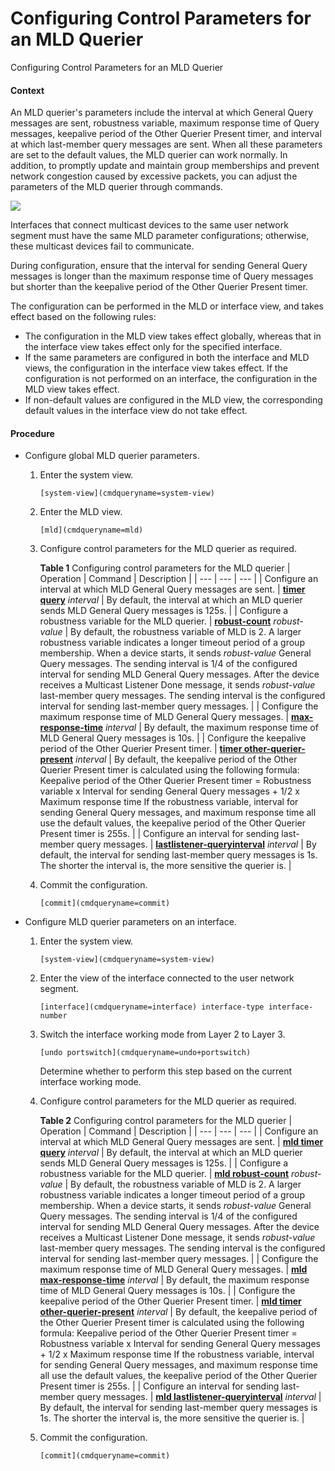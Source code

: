 Configuring Control Parameters for an MLD Querier
=================================================

Configuring Control Parameters for an MLD Querier

#### Context

An MLD querier's parameters include the interval at which General Query messages are sent, robustness variable, maximum response time of Query messages, keepalive period of the Other Querier Present timer, and interval at which last-member query messages are sent. When all these parameters are set to the default values, the MLD querier can work normally. In addition, to promptly update and maintain group memberships and prevent network congestion caused by excessive packets, you can adjust the parameters of the MLD querier through commands.

![](public_sys-resources/note_3.0-en-us.png) 

Interfaces that connect multicast devices to the same user network segment must have the same MLD parameter configurations; otherwise, these multicast devices fail to communicate.

During configuration, ensure that the interval for sending General Query messages is longer than the maximum response time of Query messages but shorter than the keepalive period of the Other Querier Present timer.

The configuration can be performed in the MLD or interface view, and takes effect based on the following rules:

* The configuration in the MLD view takes effect globally, whereas that in the interface view takes effect only for the specified interface.
* If the same parameters are configured in both the interface and MLD views, the configuration in the interface view takes effect. If the configuration is not performed on an interface, the configuration in the MLD view takes effect.
* If non-default values are configured in the MLD view, the corresponding default values in the interface view do not take effect.


#### Procedure

* Configure global MLD querier parameters.
  1. Enter the system view.
     
     
     ```
     [system-view](cmdqueryname=system-view)
     ```
  2. Enter the MLD view.
     
     
     ```
     [mld](cmdqueryname=mld)
     ```
  3. Configure control parameters for the MLD querier as required.
     
     
     
     **Table 1** Configuring control parameters for the MLD querier
     | Operation | Command | Description |
     | --- | --- | --- |
     | Configure an interval at which MLD General Query messages are sent. | [**timer query**](cmdqueryname=timer+query) *interval* | By default, the interval at which an MLD querier sends MLD General Query messages is 125s. |
     | Configure a robustness variable for the MLD querier. | [**robust-count**](cmdqueryname=robust-count) *robust-value* | By default, the robustness variable of MLD is 2. A larger robustness variable indicates a longer timeout period of a group membership.  When a device starts, it sends *robust-value* General Query messages. The sending interval is 1/4 of the configured interval for sending MLD General Query messages.  After the device receives a Multicast Listener Done message, it sends *robust-value* last-member query messages. The sending interval is the configured interval for sending last-member query messages. |
     | Configure the maximum response time of MLD General Query messages. | [**max-response-time**](cmdqueryname=max-response-time) *interval* | By default, the maximum response time of MLD General Query messages is 10s. |
     | Configure the keepalive period of the Other Querier Present timer. | [**timer other-querier-present**](cmdqueryname=timer+other-querier-present) *interval* | By default, the keepalive period of the Other Querier Present timer is calculated using the following formula:  Keepalive period of the Other Querier Present timer = Robustness variable x Interval for sending General Query messages + 1/2 x Maximum response time  If the robustness variable, interval for sending General Query messages, and maximum response time all use the default values, the keepalive period of the Other Querier Present timer is 255s. |
     | Configure an interval for sending last-member query messages. | [**lastlistener-queryinterval**](cmdqueryname=lastlistener-queryinterval) *interval* | By default, the interval for sending last-member query messages is 1s. The shorter the interval is, the more sensitive the querier is. |
  4. Commit the configuration.
     
     
     ```
     [commit](cmdqueryname=commit)
     ```
* Configure MLD querier parameters on an interface.
  1. Enter the system view.
     
     
     ```
     [system-view](cmdqueryname=system-view)
     ```
  2. Enter the view of the interface connected to the user network segment.
     
     
     ```
     [interface](cmdqueryname=interface) interface-type interface-number
     ```
  3. Switch the interface working mode from Layer 2 to Layer 3.
     
     
     ```
     [undo portswitch](cmdqueryname=undo+portswitch)
     ```
     
     
     
     Determine whether to perform this step based on the current interface working mode.
  4. Configure control parameters for the MLD querier as required.
     
     
     
     **Table 2** Configuring control parameters for the MLD querier
     | Operation | Command | Description |
     | --- | --- | --- |
     | Configure an interval at which MLD General Query messages are sent. | [**mld timer query**](cmdqueryname=mld+timer+query) *interval* | By default, the interval at which an MLD querier sends MLD General Query messages is 125s. |
     | Configure a robustness variable for the MLD querier. | [**mld robust-count**](cmdqueryname=mld+robust-count) *robust-value* | By default, the robustness variable of MLD is 2. A larger robustness variable indicates a longer timeout period of a group membership.  When a device starts, it sends *robust-value* General Query messages. The sending interval is 1/4 of the configured interval for sending MLD General Query messages.  After the device receives a Multicast Listener Done message, it sends *robust-value* last-member query messages. The sending interval is the configured interval for sending last-member query messages. |
     | Configure the maximum response time of MLD General Query messages. | [**mld max-response-time**](cmdqueryname=mld+max-response-time) *interval* | By default, the maximum response time of MLD General Query messages is 10s. |
     | Configure the keepalive period of the Other Querier Present timer. | [**mld timer other-querier-present**](cmdqueryname=mld+timer+other-querier-present) *interval* | By default, the keepalive period of the Other Querier Present timer is calculated using the following formula:  Keepalive period of the Other Querier Present timer = Robustness variable x Interval for sending General Query messages + 1/2 x Maximum response time  If the robustness variable, interval for sending General Query messages, and maximum response time all use the default values, the keepalive period of the Other Querier Present timer is 255s. |
     | Configure an interval for sending last-member query messages. | [**mld lastlistener-queryinterval**](cmdqueryname=mld+lastlistener-queryinterval) *interval* | By default, the interval for sending last-member query messages is 1s. The shorter the interval is, the more sensitive the querier is. |
  5. Commit the configuration.
     
     
     ```
     [commit](cmdqueryname=commit)
     ```